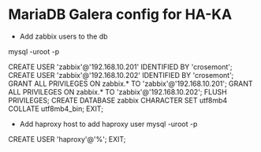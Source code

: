 # MariaDB Galera config for HA-KA
* Add zabbix users to the db

mysql -uroot -p

CREATE USER 'zabbix'@'192.168.10.201' IDENTIFIED BY 'crosemont';
CREATE USER 'zabbix'@'192.168.10.202' IDENTIFIED BY 'crosemont';
GRANT ALL PRIVILEGES ON zabbix.* TO 'zabbix'@'192.168.10.201';
GRANT ALL PRIVILEGES ON zabbix.* TO 'zabbix'@'192.168.10.202';
FLUSH PRIVILEGES;
CREATE DATABASE zabbix CHARACTER SET utf8mb4 COLLATE utf8mb4_bin;
EXIT;

* Add haproxy host to add haproxy user
mysql -uroot -p

CREATE USER 'haproxy'@'%';
EXIT;
